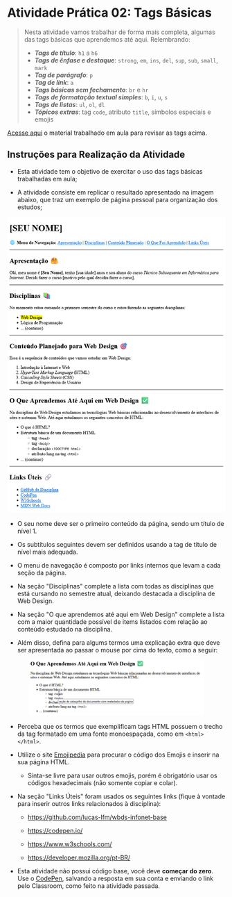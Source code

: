 # Atividade Prática 02: Tags Básicas

> Nesta atividade vamos trabalhar de forma mais completa, algumas das tags básicas que aprendemos até aqui. Relembrando:
> - ***Tags de título***: `h1` a `h6`
> - ***Tags de ênfase e destaque***: `strong`, `em`, `ins`, `del`, `sup`, `sub`, `small`, `mark`
> - ***Tag de parágrafo***: `p`
> - ***Tag de link***: `a`
> - ***Tags básicas sem fechamento***: `br` e `hr`
> - ***Tags de formatação textual simples***: `b`, `i`, `u`, `s`
> - ***Tags de listas***: `ul`, `ol`, `dl`
> - ***Tópicos extras***: tag `code`, atributo `title`, símbolos especiais e emojis

[Acesse aqui](./../../../materiais/WEB-02-HTML-INTRO.pdf) o material trabalhado em aula para revisar as tags acima.

<a id="inst"></a>
## Instruções para Realização da Atividade

- Esta atividade tem o objetivo de exercitar o uso das tags básicas trabalhadas em aula;

- A atividade consiste em replicar o resultado apresentado na imagem abaixo, que traz um exemplo de página pessoal para organização dos estudos;

<div align="center">
    <img src="./img-instrucoes/img-atv02.png">
</div>

- O seu nome deve ser o primeiro conteúdo da página, sendo um título de nível 1.

- Os subtítulos seguintes devem ser definidos usando a tag de título de nível mais adequada.

- O menu de navegação é composto por links internos que levam a cada seção da página.

- Na seção "Disciplinas" complete a lista com todas as disciplinas que está cursando no semestre atual, deixando destacada a disciplina de Web Design.

- Na seção "O que aprendemos até aqui em Web Design" complete a lista com a maior quantidade possível de items listados com relação ao conteúdo estudado na disciplina.

- Além disso, defina para algums termos uma explicação extra que deve ser apresentada ao passar o mouse por cima do texto, como a seguir:

<div align="center">
    <img src="./img-instrucoes/img-atv02-1.png" width="80%">
</div>

- Perceba que os termos que exemplificam tags HTML possuem o trecho da tag formatado em uma fonte monoespaçada, como em `<html></html>`.

- Utilize o site [Emojipedia](https://emojipedia.org/) para procurar o código dos Emojis e inserir na sua página HTML.
    
    - Sinta-se livre para usar outros emojis, porém é obrigatório usar os códigos hexadecimais (não somente copiar e colar).

- Na seção "Links Úteis" foram usados os seguintes links (fique à vontade para inserir outros links relacionados à disciplina):

    - https://github.com/lucas-lfm/wbds-infonet-base

    - https://codepen.io/

    - https://www.w3schools.com/

    - https://developer.mozilla.org/pt-BR/

- Esta atividade não possui código base, você deve **começar do zero**. Use o [CodePen](https://codepen.io/), salvando a resposta em sua conta e enviando o link pelo Classroom, como feito na atividade passada.
